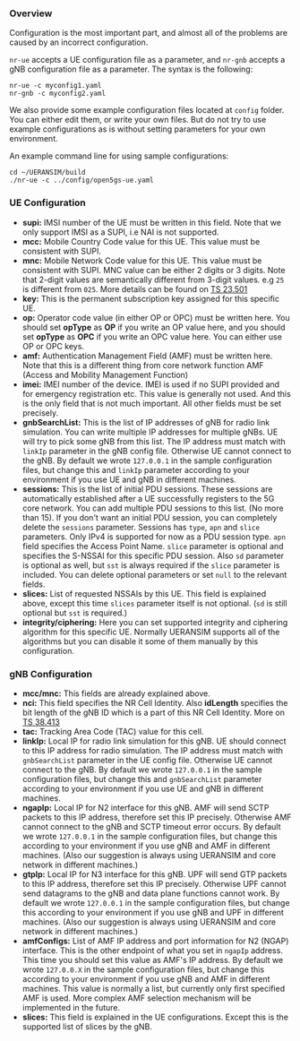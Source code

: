 ### Overview

Configuration is the most important part, and almost all of the problems are caused by an incorrect configuration.

`nr-ue` accepts a UE configuration file as a parameter, and `nr-gnb` accepts a gNB configuration file as a parameter. The syntax is the following:

```
nr-ue -c myconfig1.yaml
nr-gnb -c myconfig2.yaml
```

We also provide some example configuration files located at `config` folder. You can either edit them, or write your own files. But do not try to use example configurations as is without setting parameters for your own environment.

An example command line for using sample configurations:

```
cd ~/UERANSIM/build
./nr-ue -c ../config/open5gs-ue.yaml
```

### UE Configuration

- **supi:** IMSI number of the UE must be written in this field. Note that we only support IMSI as a SUPI, i.e NAI is not supported.
- **mcc:** Mobile Country Code value for this UE. This value must be consistent with SUPI.
- **mnc:** Mobile Network Code value for this UE. This value must be consistent with SUPI. MNC value can be either 2 digits or 3 digits. Note that 2-digit values are semantically different from 3-digit values. e.g `25` is different from `025`. More details can be found on [TS 23.501](https://www.etsi.org/deliver/etsi_ts/123500_123599/123501/16.07.00_60/ts_123501v160700p.pdf)
- **key:** This is the permanent subscription key assigned for this specific UE.
- **op:** Operator code value (in either OP or OPC) must be written here. You should set **opType** as **OP** if you write an OP value here, and you should set **opType** as **OPC** if you write an OPC value here. You can either use OP or OPC keys.
- **amf:** Authentication Management Field (AMF) must be written here. Note that this is a different thing from core network function AMF (Access and Mobility Management Function)
- **imei:** IMEI number of the device. IMEI is used if no SUPI provided and for emergency registration etc. This value is generally not used. And this is the only field that is not much important. All other fields must be set precisely.
- **gnbSearchList:** This is the list of IP addresses of gNB for radio link simulation. You can write multiple IP addresses for multiple gNBs. UE will try to pick some gNB from this list. The IP address must match with `linkIp` parameter in the gNB config file. Otherwise UE cannot connect to the gNB. By default we wrote `127.0.0.1` in the sample configuration files, but change this and `linkIp` parameter according to your environment if you use UE and gNB in different machines.
- **sessions:** This is the list of initial PDU sessions. These sessions are automatically established after a UE successfully registers to the 5G core network. You can add multiple PDU sessions to this list. (No more than 15). If you don't want an initial PDU session, you can completely delete the `sessions` parameter. Sessions has `type`, `apn` and `slice` parameters. Only IPv4 is supported for now as a PDU session type. `apn` field specifies the Access Point Name. `slice` parameter is optional and specifies the S-NSSAI for this specific PDU session. Also `sd` parameter is optional as well, but `sst` is always required if the `slice` parameter is included. You can delete optional parameters or set `null` to the relevant fields.
- **slices:** List of requested NSSAIs by this UE. This field is explained above, except this time `slices` parameter itself is not optional. (`sd` is still optional but `sst` is required.)
- **integrity/ciphering:** Here you can set supported integrity and ciphering algorithm for this specific UE. Normally UERANSIM supports all of the algorithms but you can disable it some of them manually by this configuration.

### gNB Configuration

- **mcc/mnc:** This fields are already explained above.
- **nci:** This field specifies the NR Cell Identity. Also **idLength** specifies the bit length of the gNB ID which is a part of this NR Cell Identity. More on [TS 38.413](https://www.etsi.org/deliver/etsi_ts/138400_138499/138413/16.04.00_60/ts_138413v160400p.pdf)
- **tac:** Tracking Area Code (TAC) value for this cell.
- **linkIp:** Local IP for radio link simulation for this gNB. UE should connect to this IP address for radio simulation. The IP address must match with `gnbSearchList` parameter in the UE config file. Otherwise UE cannot connect to the gNB. By default we wrote `127.0.0.1` in the sample configuration files, but change this and `gnbSearchList` parameter according to your environment if you use UE and gNB in different machines.
- **ngapIp:** Local IP for N2 interface for this gNB. AMF will send SCTP packets to this IP address, therefore set this IP precisely. Otherwise AMF cannot connect to the gNB and SCTP timeout error occurs. By default we wrote `127.0.0.1` in the sample configuration files, but change this according to your environment if you use gNB and AMF in different machines. (Also our suggestion is always using UERANSIM and core network in different machines.)
- **gtpIp:** Local IP for N3 interface for this gNB. UPF will send GTP packets to this IP address, therefore set this IP precisely. Otherwise UPF cannot send datagrams to the gNB and data plane functions cannot work. By default we wrote `127.0.0.1` in the sample configuration files, but change this according to your environment if you use gNB and UPF in different machines. (Also our suggestion is always using UERANSIM and core network in different machines.)
- **amfConfigs:** List of AMF IP address and port information for N2 (NGAP) interface. This is the other endpoint of what you set in `ngapIp` address. This time you should set this value as AMF's IP address. By default we wrote `127.0.0.X` in the sample configuration files, but change this according to your environment if you use gNB and AMF in different machines. This value is normally a list, but currently only first specified AMF is used. More complex AMF selection mechanism will be implemented in the future.
- **slices:** This field is explained in the UE configurations. Except this is the supported list of slices by the gNB.